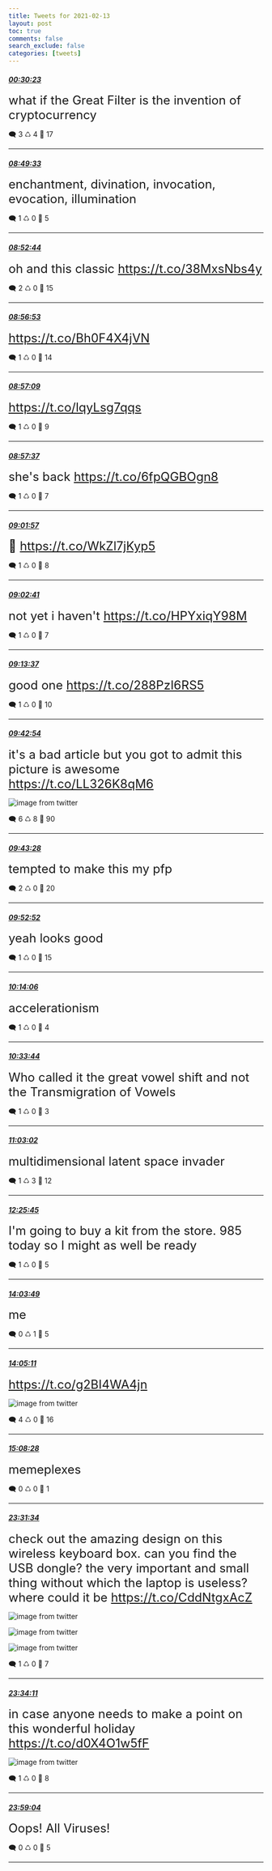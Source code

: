 ```yaml
---
title: Tweets for 2021-02-13
layout: post
toc: true
comments: false
search_exclude: false
categories: [tweets]
---
```



#### <a href = "https://twitter.com/deepfates/status/1360491492138131457">*00:30:23*</a>

<font size="5">what if the Great Filter is the invention of cryptocurrency</font>



🗨️ 3 ♺ 4 🤍  17   

---
    
#### <a href = "https://twitter.com/deepfates/status/1360617112906043397">*08:49:33*</a>

<font size="5">enchantment, divination, invocation, evocation, illumination</font>



🗨️ 1 ♺ 0 🤍  5   

---
    
#### <a href = "https://twitter.com/deepfates/status/1360617916194955264">*08:52:44*</a>

<font size="5">oh and this classic  https://t.co/38MxsNbs4y</font>



🗨️ 2 ♺ 0 🤍  15   

---
    
#### <a href = "https://twitter.com/deepfates/status/1360618958143987712">*08:56:53*</a>

<font size="5"> https://t.co/Bh0F4X4jVN</font>



🗨️ 1 ♺ 0 🤍  14   

---
    
#### <a href = "https://twitter.com/deepfates/status/1360619027920416768">*08:57:09*</a>

<font size="5"> https://t.co/lqyLsg7qqs</font>



🗨️ 1 ♺ 0 🤍  9   

---
    
#### <a href = "https://twitter.com/deepfates/status/1360619145054720003">*08:57:37*</a>

<font size="5">she's back  https://t.co/6fpQGBOgn8</font>



🗨️ 1 ♺ 0 🤍  7   

---
    
#### <a href = "https://twitter.com/deepfates/status/1360620235502407695">*09:01:57*</a>

<font size="5">🧿 https://t.co/WkZl7jKyp5</font>



🗨️ 1 ♺ 0 🤍  8   

---
    
#### <a href = "https://twitter.com/deepfates/status/1360620419917619207">*09:02:41*</a>

<font size="5">not yet i haven't  https://t.co/HPYxiqY98M</font>



🗨️ 1 ♺ 0 🤍  7   

---
    
#### <a href = "https://twitter.com/deepfates/status/1360623170311528457">*09:13:37*</a>

<font size="5">good one  https://t.co/288PzI6RS5</font>



🗨️ 1 ♺ 0 🤍  10   

---
    
#### <a href = "https://twitter.com/deepfates/status/1360630537178603523">*09:42:54*</a>

<font size="5">it's a bad article but you got to admit this picture is awesome  https://t.co/LL326K8qM6</font>

![image from twitter](/fastpages//images/EuHuQlMVkAM0G2_.jpg)


🗨️ 6 ♺ 8 🤍  90   

---
    
#### <a href = "https://twitter.com/deepfates/status/1360630683375312897">*09:43:28*</a>

<font size="5">tempted to make this my pfp</font>



🗨️ 2 ♺ 0 🤍  20   

---
    
#### <a href = "https://twitter.com/deepfates/status/1360633048740499456">*09:52:52*</a>

<font size="5">yeah looks good</font>



🗨️ 1 ♺ 0 🤍  15   

---
    
#### <a href = "https://twitter.com/deepfates/status/1360638389477777410">*10:14:06*</a>

<font size="5">accelerationism</font>



🗨️ 1 ♺ 0 🤍  4   

---
    
#### <a href = "https://twitter.com/deepfates/status/1360643329923244033">*10:33:44*</a>

<font size="5">Who called it the great vowel shift and not the Transmigration of Vowels</font>



🗨️ 1 ♺ 0 🤍  3   

---
    
#### <a href = "https://twitter.com/deepfates/status/1360650704407252992">*11:03:02*</a>

<font size="5">multidimensional latent space invader</font>



🗨️ 1 ♺ 3 🤍  12   

---
    
#### <a href = "https://twitter.com/deepfates/status/1360671519806869505">*12:25:45*</a>

<font size="5">I'm going to buy a kit from the store. 985 today so I might as well be ready</font>



🗨️ 1 ♺ 0 🤍  5   

---
    
#### <a href = "https://twitter.com/deepfates/status/1360696203055222785">*14:03:49*</a>

<font size="5">me</font>



🗨️ 0 ♺ 1 🤍  5   

---
    
#### <a href = "https://twitter.com/deepfates/status/1360696546396758016">*14:05:11*</a>

<font size="5"> https://t.co/g2BI4WA4jn</font>

![image from twitter](/fastpages//images/EuIqTBQU4AADwsn.jpg)


🗨️ 4 ♺ 0 🤍  16   

---
    
#### <a href = "https://twitter.com/deepfates/status/1360712468738105344">*15:08:28*</a>

<font size="5">memeplexes</font>



🗨️ 0 ♺ 0 🤍  1   

---
    
#### <a href = "https://twitter.com/deepfates/status/1360839081224073222">*23:31:34*</a>

<font size="5">check out the amazing design on this wireless keyboard box. can you find the USB dongle? the very important and small thing without which the laptop is useless? where could it be  https://t.co/CddNtgxAcZ</font>

![image from twitter](/fastpages//images/EuKr62AXYAE7TgQ.jpg)

![image from twitter](/fastpages//images/EuKr7QPXEAAAQep.jpg)

![image from twitter](/fastpages//images/EuKr7rlXAAIOeW-.jpg)


🗨️ 1 ♺ 0 🤍  7   

---
    
#### <a href = "https://twitter.com/deepfates/status/1360839736600920066">*23:34:11*</a>

<font size="5">in case anyone needs to make a point on this wonderful holiday  https://t.co/d0X4O1w5fF</font>

![image from twitter](/fastpages//images/EuKsh2VXIAAsa-p.jpg)


🗨️ 1 ♺ 0 🤍  8   

---
    
#### <a href = "https://twitter.com/deepfates/status/1360846002027134976">*23:59:04*</a>

<font size="5">Oops! All Viruses!</font>



🗨️ 0 ♺ 0 🤍  5   

---
    
            
